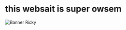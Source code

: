 # this websait is super owsem
![Banner Ricky](https://github.com/rickynolep/rickynolep/assets/94543253/cdc059fd-4c0d-4cf0-a7dc-8ce2b15b7c35)
